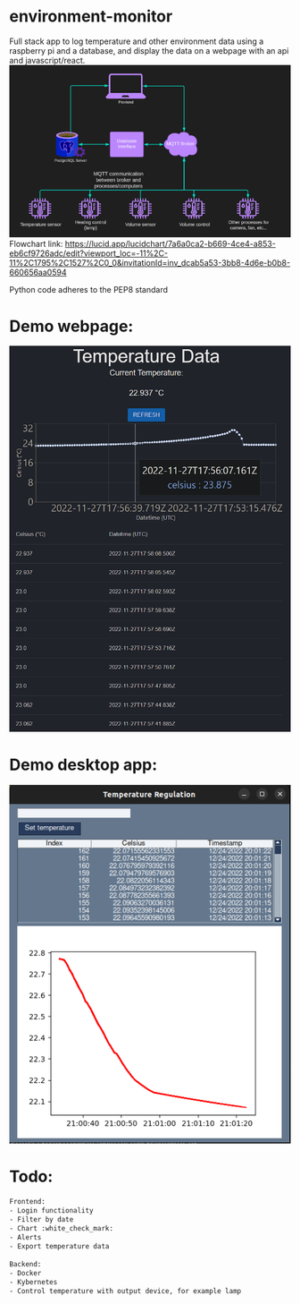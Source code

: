 # environment-monitor
Full stack app to log temperature and other environment data using a raspberry pi and a database, and display the data on a webpage with an api and javascript/react.
![Alt text](environment-monitor.png)
Flowchart link: https://lucid.app/lucidchart/7a6a0ca2-b669-4ce4-a853-eb6cf9726adc/edit?viewport_loc=-11%2C-11%2C1795%2C1527%2C0_0&invitationId=inv_dcab5a53-3bb8-4d6e-b0b8-660656aa0594

Python code adheres to the PEP8 standard 

# Demo webpage: 
![Alt text](Demo-screenshot.png)

# Demo desktop app: 
![Alt text](Desktop-app-demo.png)



# Todo:
    Frontend:
    - Login functionality
    - Filter by date
    - Chart :white_check_mark:
    - Alerts
    - Export temperature data

    Backend: 
    - Docker
    - Kybernetes
    - Control temperature with output device, for example lamp
